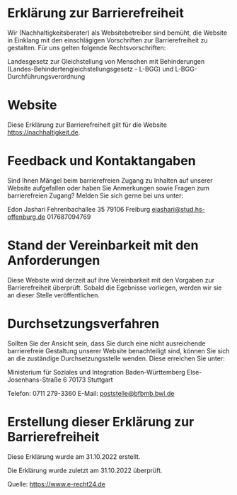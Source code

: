 # Erklärung zur Barrierefreiheit
Wir (Nachhaltigkeitsberater) als Websitebetreiber sind bemüht, die Website in Einklang mit den einschlägigen Vorschriften zur Barrierefreiheit zu gestalten. Für uns gelten folgende Rechtsvorschriften:

Landesgesetz zur Gleichstellung von Menschen mit Behinderungen (Landes-Behindertengleichstellungsgesetz - L-BGG) und L-BGG-Durchführungsverordnung

# Website
Diese Erklärung zur Barrierefreiheit gilt für die Website https://nachhaltigkeit.de.

# Feedback und Kontaktangaben
Sind Ihnen Mängel beim barrierefreien Zugang zu Inhalten auf unserer Website aufgefallen oder haben Sie Anmerkungen sowie Fragen zum barrierefreien Zugang? Melden Sie sich gerne bei uns unter:

Edon Jashari
Fehrenbachallee 35
79106 Freiburg
ejashari@stud.hs-offenburg.de
017687094769

# Stand der Vereinbarkeit mit den Anforderungen
Diese Website wird derzeit auf ihre Vereinbarkeit mit den Vorgaben zur Barrierefreiheit überprüft. Sobald die Egebnisse vorliegen, werden wir sie an dieser Stelle veröffentlichen.

# Durchsetzungsverfahren
Sollten Sie der Ansicht sein, dass Sie durch eine nicht ausreichende barrierefreie Gestaltung unserer Website benachteiligt sind, können Sie sich an die zuständige Durchsetzungsstelle wenden. Diese erreichen Sie unter:

Ministerium für Soziales und Integration Baden-Württemberg
Else-Josenhans-Straße 6
70173 Stuttgart

Telefon: 0711 279-3360
E-Mail: poststelle@bfbmb.bwl.de

# Erstellung dieser Erklärung zur Barrierefreiheit
Diese Erklärung wurde am 31.10.2022 erstellt.

Die Erklärung wurde zuletzt am 31.10.2022 überprüft.

Quelle: https://www.e-recht24.de